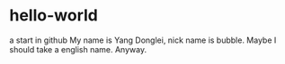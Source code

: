 # hello-world
a start in github
My name is Yang Donglei, nick name is bubble. Maybe I should take a english name. Anyway.
